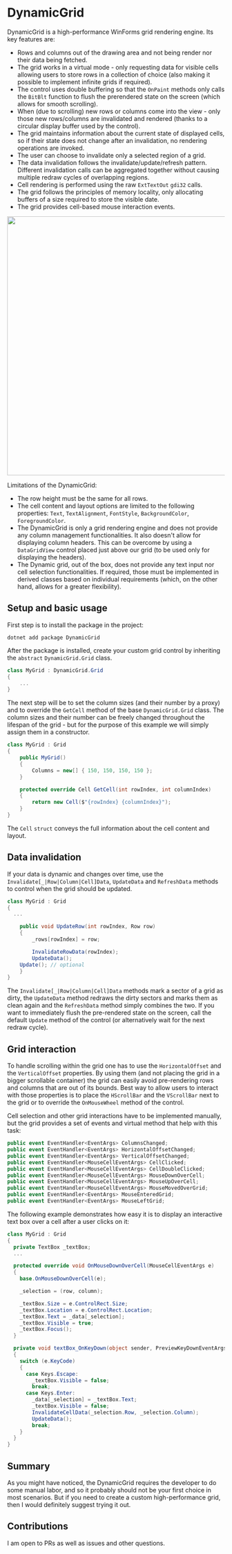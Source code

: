 # DynamicGrid

DynamicGrid is a high-performance WinForms grid rendering engine. Its key features are:
- Rows and columns out of the drawing area and not being render nor their data being fetched.
- The grid works in a virtual mode - only requesting data for visible cells allowing users to store rows in a collection of choice (also making it possible to implement infinite grids if required).
- The control uses double buffering so that the `OnPaint` methods only calls the `BitBlt` function to flush the prerendered state on the screen (which allows for smooth scrolling).
- When (due to scrolling) new rows or columns come into the view - only those new rows/columns are invalidated and rendered (thanks to a circular display buffer used by the control).
- The grid maintains information about the current state of displayed cells, so if their state does not change after an invalidation, no rendering operations are invoked.
- The user can choose to invalidate only a selected region of a grid.
- The data invalidation follows the invalidate/update/refresh pattern. Different invalidation calls can be aggregated together without causing multiple redraw cycles of overlapping regions.
- Cell rendering is performed using the raw `ExtTextOut` `gdi32` calls.
- The grid follows the principles of memory locality, only allocating buffers of a size required to store the visible date.
- The grid provides cell-based mouse interaction events.

<p align="center">
  <img src="https://github.com//TomaszRewak/DynamicGrid/blob/master/About/example.gif?raw=true" width=600/>
</p>

Limitations of the DynamicGrid:
- The row height must be the same for all rows.
- The cell content and layout options are limited to the following properties: `Text`, `TextAlignment`, `FontStyle`, `BackgroundColor`, `ForegroundColor`.
- The DynamicGrid is only a grid rendering engine and does not provide any column management functionalities. It also doesn't allow for displaying column headers. This can be overcome by using a `DataGridView` control placed just above our grid (to be used only for displaying the headers).
- The Dynamic grid, out of the box, does not provide any text input nor cell selection functionalities. If required, those must be implemented in derived classes based on individual requirements (which, on the other hand, allows for a greater flexibility).

## Setup and basic usage

First step is to install the package in the project:

```
dotnet add package DynamicGrid
```

After the package is installed, create your custom grid control by inheriting the `abstract` `DynamicGrid.Grid` class.

```csharp
class MyGrid : DynamicGrid.Grid
{
	...
}
```

The next step will be to set the column sizes (and their number by a proxy) and to override the `GetCell` method of the base `DynamicGrid.Grid` class. The column sizes and their number can be freely changed throughout the lifespan of the grid - but for the purpose of this example we will simply assign them in a constructor.

```csharp
class MyGrid : Grid
{
	public MyGrid()
	{
		Columns = new[] { 150, 150, 150, 150 };
	}

	protected override Cell GetCell(int rowIndex, int columnIndex)
	{
		return new Cell($"{rowIndex} {columnIndex}");
	}
}
```

The `Cell` `struct` conveys the full information about the cell content and layout.

## Data invalidation

If your data is dynamic and changes over time, use the `Invalidate[_|Row|Column|Cell]Data`, `UpdateData` and `RefreshData` methods to control when the grid should be updated.

```csharp
class MyGrid : Grid
{
  ...

	public void UpdateRow(int rowIndex, Row row)
	{
		_rows[rowIndex] = row;

		InvalidateRowData(rowIndex);
		UpdateData();
    Update(); // optional
	}
}
```

The `Invalidate[_|Row|Column|Cell]Data` methods mark a sector of a grid as dirty, the `UpdateData` method redraws the dirty sectors and marks them as clean again and the `RefreshData` method simply combines the two. If you want to immediately flush the pre-rendered state on the screen, call the default `Update` method of the control (or alternatively wait for the next redraw cycle).

## Grid interaction

To handle scrolling within the grid one has to use the `HorizontalOffset` and the `VerticalOffset` properties. By using them (and not placing the grid in a bigger scrollable container) the grid can easily avoid pre-rendering rows and columns that are out of its bounds. Best way to allow users to interact with those properties is to place the `HScrollBar` and the `VScrollBar` next to the grid or to override the `OnMouseWheel` method of the control.

Cell selection and other grid interactions have to be implemented manually, but the grid provides a set of events and virtual method that help with this task:

```csharp
public event EventHandler<EventArgs> ColumnsChanged;
public event EventHandler<EventArgs> HorizontalOffsetChanged;
public event EventHandler<EventArgs> VerticalOffsetChanged;
public event EventHandler<MouseCellEventArgs> CellClicked;
public event EventHandler<MouseCellEventArgs> CellDoubleClicked;
public event EventHandler<MouseCellEventArgs> MouseDownOverCell;
public event EventHandler<MouseCellEventArgs> MouseUpOverCell;
public event EventHandler<MouseCellEventArgs> MouseMovedOverGrid;
public event EventHandler<EventArgs> MouseEnteredGrid;
public event EventHandler<EventArgs> MouseLeftGrid;
```

The following example demonstrates how easy it is to display an interactive text box over a cell after a user clicks on it:

```csharp
class MyGrid : Grid
{
  private TextBox _textBox;
  ...

  protected override void OnMouseDownOverCell(MouseCellEventArgs e)
  {
    base.OnMouseDownOverCell(e);

    _selection = (row, column);

    _textBox.Size = e.ControlRect.Size;
    _textBox.Location = e.ControlRect.Location;
    _textBox.Text = _data[_selection];
    _textBox.Visible = true;
    _textBox.Focus();
  }

  private void textBox_OnKeyDown(object sender, PreviewKeyDownEventArgs e)
  {
    switch (e.KeyCode)
    {
      case Keys.Escape:
        _textBox.Visible = false;
        break;
      case Keys.Enter:
        _data[_selection] = _textBox.Text;
        _textBox.Visible = false;
        InvalidateCellData(_selection.Row, _selection.Column);
        UpdateData();
        break;
    }
  }
}
```

## Summary

As you might have noticed, the DynamicGrid requires the developer to do some manual labor, and so it probably should not be your first choice in most scenarios. But if you need to create a custom high-performance grid, then I would definitely suggest trying it out.

## Contributions

I am open to PRs as well as issues and other questions.

